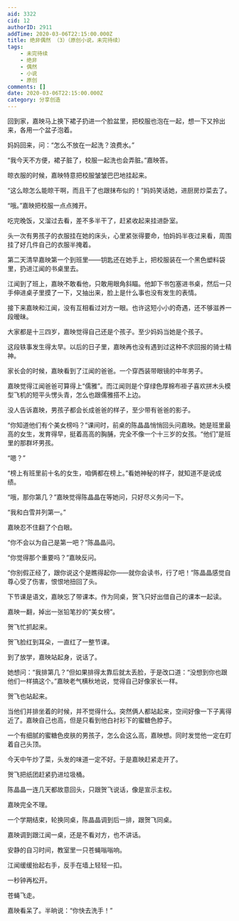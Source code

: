 ```yaml
---
aid: 3322
cid: 12
authorID: 2911
addTime: 2020-03-06T22:15:00.000Z
title: 绝非偶然 （3）（原创小说，未完待续）
tags:
    - 未完待续
    - 绝非
    - 偶然
    - 小说
    - 原创
comments: []
date: 2020-03-06T22:15:00.000Z
category: 分享创造
---
```


回到家，嘉映马上换下裙子扔进一个脸盆里，把校服也泡在一起，想一下又拎出来，各用一个盆子泡着。

妈妈回来，问：“怎么不放在一起洗？浪费水。”

“我今天不方便，裙子脏了，校服一起洗也会弄脏。”嘉映答。

晾衣服的时候，嘉映特意把校服皱皱巴巴地挂起来。

“这么晾怎么能晾干啊，而且干了也跟抹布似的！”妈妈笑话她，进厨房炒菜去了。

“哦。”嘉映把校服一点点摊开。

吃完晚饭，又溜过去看，差不多半干了，赶紧收起来挂进卧室。

头一次有男孩子的衣服挂在她的床头，心里紧张得要命，怕妈妈半夜过来看，周围挂了好几件自己的衣服半掩着。

第二天清早嘉映第一个到班里——钥匙还在她手上，把校服装在一个黑色塑料袋里，扔进江闻的书桌里去。

江闻到了班上，嘉映不敢看他，只敢用眼角斜瞄。他卸下书包塞进书桌，然后一只手伸进桌子里摸了一下，又抽出来，脸上是什么事也没有发生的表情。

接下来嘉映和江闻，没有互相看过对方一眼。也许这短小小的奇遇，还不够滋养一段暧昧。

大家都是十三四岁，嘉映觉得自己还是个孩子。至少妈妈当她是个孩子。

这段轶事发生得太早。以后的日子里，嘉映再也没有遇到过这种不求回报的骑士精神。

家长会的时候，嘉映看到了江闻的爸爸。一个穿西装带眼镜的中年男子。

嘉映觉得江闻爸爸可算得上“儒雅”。而江闻则是个穿绿色厚棉布褂子喜欢拼木头模型飞机的短平头愣头青，怎么也跟儒雅搭不上边。

没人告诉嘉映，男孩子都会长成爸爸的样子，至少带有爸爸的影子。

“你知道他们有个美女榜吗？”课间时，前桌的陈晶晶悄悄回头问嘉映。她是班里最高的女生，发育得早，挺着高高的胸脯，完全不像一个十三岁的女孩。“他们”是班里的那群坏男孩。

“嗯？”

“榜上有班里前十名的女生，咱俩都在榜上。”看她神秘的样子，就知道不是说成绩。

“哦，那你第几？”嘉映觉得陈晶晶在等她问，只好尽义务问一下。

“我和白雪并列第一。”

嘉映忍不住翻了个白眼。

“你不会以为自己是第一吧？”陈晶晶问。

“你觉得那个重要吗？”嘉映反问。

“你别假正经了，跟你说这个是瞧得起你——就你会读书，行了吧！”陈晶晶感觉自尊心受了伤害，恨恨地扭回了头。

下节课是语文，嘉映忘了带课本。作为同桌，贺飞只好出借自己的课本一起读。

嘉映一翻，掉出一张铅笔抄的“美女榜”。

贺飞忙抓起来。

贺飞脸红到耳朵，一直红了一整节课。

到了放学，嘉映站起身，说话了。

她想问：“我排第几？”但如果排得太靠后就太丢脸，于是改口道：“没想到你也跟他们一样搞这个。”嘉映老气横秋地说，觉得自己好像家长一样。

贺飞也站起来。

当他们并排坐着的时候，并不觉得什么。突然俩人都站起来，空间好像一下子离得近了。嘉映自己也高，但是只看到他白衬衫下的蜜糖色脖子。

一个有细腻的蜜糖色皮肤的男孩子，怎么会这么高，嘉映想。同时发觉他一定在盯着自己头顶。

今天中午炒了菜，头发的味道一定不好。于是嘉映赶紧走开了。

贺飞把纸团赶紧扔进垃圾桶。

陈晶晶一连几天都故意回头，只跟贺飞说话，像是宣示主权。

嘉映完全不理。

一个学期结束，轮换同桌，陈晶晶调到后一排，跟贺飞同桌。

嘉映调到跟江闻一桌，还是不看对方，也不讲话。

安静的自习时间，教室里一只苍蝇嗡嗡响。

江闻缓缓抬起右手，反手在墙上轻轻一扣。

一秒钟再松开。

苍蝇飞走。

嘉映看呆了。半晌说：“你快去洗手！”
